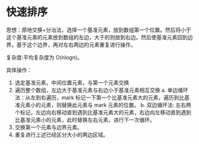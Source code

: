 # 快速排序

思想：原地交换+分治法，选择一个基准元素，放到数组第一个位置。然后将小于这个基准元素的元素放到数组的左边，大于的则放到右边。然后使基准元素回到边界。基于这个边界，再对左右两边的元素重复进行操作。

复杂度:平均复杂度为 O(nlogn)。

具体操作：

1. 选定基准元素，中间位置元素，与第一个元素交换
2. 遍历整个数组，左边大于基准元素与右边小于基准元素相互交换
    a. 单边循环法：从左到右遍历，mark 标记一下第一个比基准元素大的元素，遍历到比基准元素小的元素，则替换此元素与 mark 元素的位置。
    b. 双边循环法: 左右两个标记，左边向右移动直到遇到比基准元素大的元素，右边向左移动直到遇到比基准元素小的元素，此时替换左右元素，进行下一次循环。
3. 交换第一个元素与边界元素。
4. 重复进行上述已经区分大小的两边区域。
